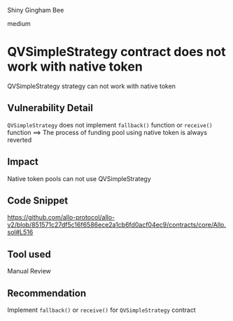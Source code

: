 Shiny Gingham Bee

medium

# QVSimpleStrategy contract does not work with native token
QVSimpleStrategy strategy can not work with native token

## Vulnerability Detail
`QVSimpleStrategy` does not implement `fallback()` function or `receive()` function ==> The process of funding pool using native token is always reverted

## Impact
Native token pools can not use QVSimpleStrategy

## Code Snippet
https://github.com/allo-protocol/allo-v2/blob/851571c27df5c16f6586ece2a1cb6fd0acf04ec9/contracts/core/Allo.sol#L516

## Tool used
Manual Review

## Recommendation
Implement `fallback()` or `receive()` for `QVSimpleStrategy` contract
